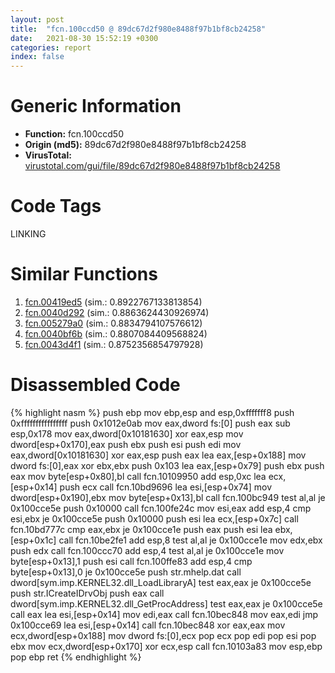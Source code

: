 ```yaml
---
layout: post
title:  "fcn.100ccd50 @ 89dc67d2f980e8488f97b1bf8cb24258"
date:   2021-08-30 15:52:19 +0300
categories: report
index: false
---
```


# Generic Information
- **Function:** fcn.100ccd50
- **Origin (md5):** 89dc67d2f980e8488f97b1bf8cb24258
- **VirusTotal:** [virustotal.com/gui/file/89dc67d2f980e8488f97b1bf8cb24258][virustotal_ref]

# Code Tags
<span class="tag" id="LINKING">LINKING</span>


# Similar Functions

1. [fcn.00419ed5][similar_1_ref] (sim.: 0.8922767133813854)
2. [fcn.0040d292][similar_2_ref] (sim.: 0.8863624430926974)
3. [fcn.005279a0][similar_3_ref] (sim.: 0.8834794107576612)
4. [fcn.0040bf6b][similar_4_ref] (sim.: 0.8807084409568824)
5. [fcn.0043d4f1][similar_5_ref] (sim.: 0.8752356854797928)


# Disassembled Code

{% highlight nasm %}
push ebp
mov ebp,esp
and esp,0xfffffff8
push 0xffffffffffffffff
push 0x1012e0ab
mov eax,dword fs:[0]
push eax
sub esp,0x178
mov eax,dword[0x10181630]
xor eax,esp
mov dword[esp+0x170],eax
push ebx
push esi
push edi
mov eax,dword[0x10181630]
xor eax,esp
push eax
lea eax,[esp+0x188]
mov dword fs:[0],eax
xor ebx,ebx
push 0x103
lea eax,[esp+0x79]
push ebx
push eax
mov byte[esp+0x80],bl
call fcn.10109950
add esp,0xc
lea ecx,[esp+0x14]
push ecx
call fcn.10bd9696
lea esi,[esp+0x74]
mov dword[esp+0x190],ebx
mov byte[esp+0x13],bl
call fcn.100bc949
test al,al
je 0x100cce5e
push 0x10000
call fcn.100fe24c
mov esi,eax
add esp,4
cmp esi,ebx
je 0x100cce5e
push 0x10000
push esi
lea ecx,[esp+0x7c]
call fcn.10bd777c
cmp eax,ebx
je 0x100cce1e
push eax
push esi
lea ebx,[esp+0x1c]
call fcn.10be2fe1
add esp,8
test al,al
je 0x100cce1e
mov edx,ebx
push edx
call fcn.100ccc70
add esp,4
test al,al
je 0x100cce1e
mov byte[esp+0x13],1
push esi
call fcn.100ffe83
add esp,4
cmp byte[esp+0x13],0
je 0x100cce5e
push str.mhelp.dat
call dword[sym.imp.KERNEL32.dll_LoadLibraryA]
test eax,eax
je 0x100cce5e
push str.ICreateIDrvObj
push eax
call dword[sym.imp.KERNEL32.dll_GetProcAddress]
test eax,eax
je 0x100cce5e
call eax
lea esi,[esp+0x14]
mov edi,eax
call fcn.10bec848
mov eax,edi
jmp 0x100cce69
lea esi,[esp+0x14]
call fcn.10bec848
xor eax,eax
mov ecx,dword[esp+0x188]
mov dword fs:[0],ecx
pop ecx
pop edi
pop esi
pop ebx
mov ecx,dword[esp+0x170]
xor ecx,esp
call fcn.10103a83
mov esp,ebp
pop ebp
ret
{% endhighlight %}


[similar_1_ref]: /report/fcn.00419ed5@44e1ffcf4e71f4505c09d520fd75f1e4
[similar_2_ref]: /report/fcn.0040d292@f5b8476c36459986b226c45654aeb016
[similar_3_ref]: /report/fcn.005279a0@c60344b51fa39a329b92557d24ff7670
[similar_4_ref]: /report/fcn.0040bf6b@56a02334aea008c131d2741a089910fb
[similar_5_ref]: /report/fcn.0043d4f1@56a02334aea008c131d2741a089910fb
[virustotal_ref]: https://www.virustotal.com/gui/file/89dc67d2f980e8488f97b1bf8cb24258